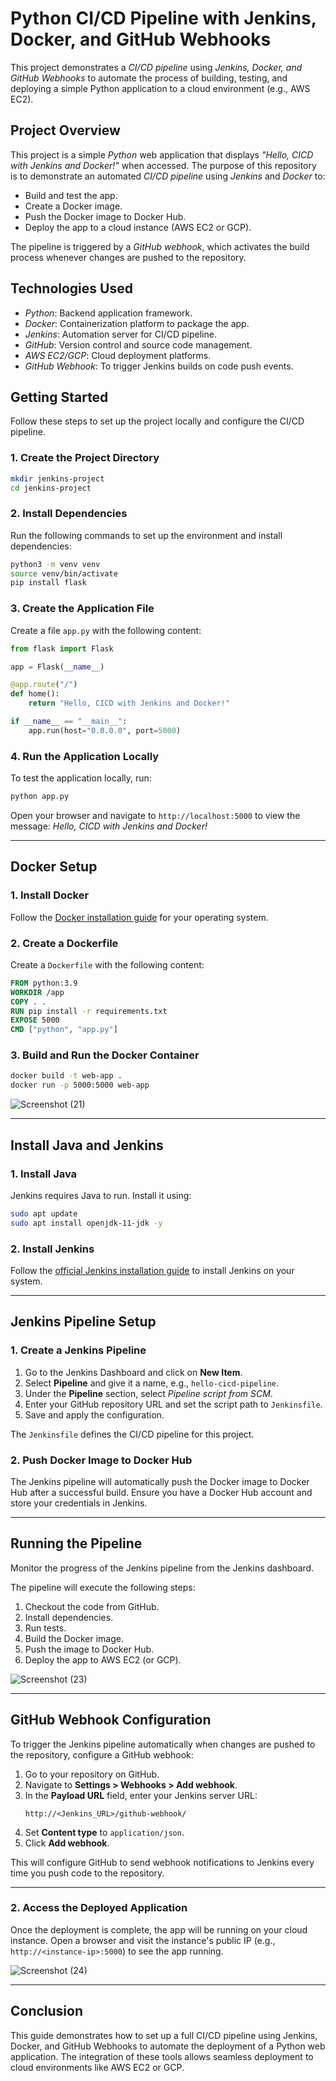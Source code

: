 # Python CI/CD Pipeline with Jenkins, Docker, and GitHub Webhooks

This project demonstrates a *CI/CD pipeline* using *Jenkins, Docker, and GitHub Webhooks* to automate the process of building, testing, and deploying a simple Python application to a cloud environment (e.g., AWS EC2).

## Project Overview

This project is a simple *Python* web application that displays *"Hello, CICD with Jenkins and Docker!"* when accessed. The purpose of this repository is to demonstrate an automated *CI/CD pipeline* using *Jenkins* and *Docker* to:
- Build and test the app.
- Create a Docker image.
- Push the Docker image to Docker Hub.
- Deploy the app to a cloud instance (AWS EC2 or GCP).

The pipeline is triggered by a *GitHub webhook*, which activates the build process whenever changes are pushed to the repository.

## Technologies Used

- *Python*: Backend application framework.
- *Docker*: Containerization platform to package the app.
- *Jenkins*: Automation server for CI/CD pipeline.
- *GitHub*: Version control and source code management.
- *AWS EC2/GCP*: Cloud deployment platforms.
- *GitHub Webhook*: To trigger Jenkins builds on code push events.

## Getting Started

Follow these steps to set up the project locally and configure the CI/CD pipeline.

### 1. Create the Project Directory

```bash
mkdir jenkins-project
cd jenkins-project
```

### 2. Install Dependencies

Run the following commands to set up the environment and install dependencies:

```bash
python3 -m venv venv
source venv/bin/activate
pip install flask
```

### 3. Create the Application File

Create a file `app.py` with the following content:

```python
from flask import Flask

app = Flask(__name__)

@app.route("/")
def home():
    return "Hello, CICD with Jenkins and Docker!"

if __name__ == "__main__":
    app.run(host="0.0.0.0", port=5000)
```

### 4. Run the Application Locally

To test the application locally, run:

```bash
python app.py
```

Open your browser and navigate to `http://localhost:5000` to view the message: *Hello, CICD with Jenkins and Docker!*

---

## Docker Setup

### 1. Install Docker

Follow the [Docker installation guide](https://docs.docker.com/get-docker/) for your operating system.

### 2. Create a Dockerfile

Create a `Dockerfile` with the following content:

```dockerfile
FROM python:3.9
WORKDIR /app
COPY . .
RUN pip install -r requirements.txt
EXPOSE 5000
CMD ["python", "app.py"]
```

### 3. Build and Run the Docker Container

```bash
docker build -t web-app .
docker run -p 5000:5000 web-app
```
![Screenshot (21)](https://github.com/user-attachments/assets/2be11760-6677-4c4b-8b0d-dea42bb5b8be)

---

## Install Java and Jenkins

### 1. Install Java

Jenkins requires Java to run. Install it using:

```bash
sudo apt update
sudo apt install openjdk-11-jdk -y
```

### 2. Install Jenkins

Follow the [official Jenkins installation guide](https://www.jenkins.io/doc/book/installing/) to install Jenkins on your system.

---

## Jenkins Pipeline Setup

### 1. Create a Jenkins Pipeline

1. Go to the Jenkins Dashboard and click on **New Item**.
2. Select **Pipeline** and give it a name, e.g., `hello-cicd-pipeline`.
3. Under the **Pipeline** section, select *Pipeline script from SCM*.
4. Enter your GitHub repository URL and set the script path to `Jenkinsfile`.
5. Save and apply the configuration.

The `Jenkinsfile` defines the CI/CD pipeline for this project.

### 2. Push Docker Image to Docker Hub

The Jenkins pipeline will automatically push the Docker image to Docker Hub after a successful build. Ensure you have a Docker Hub account and store your credentials in Jenkins.

---

## Running the Pipeline

Monitor the progress of the Jenkins pipeline from the Jenkins dashboard.

The pipeline will execute the following steps:

1. Checkout the code from GitHub.
2. Install dependencies.
3. Run tests.
4. Build the Docker image.
5. Push the image to Docker Hub.
6. Deploy the app to AWS EC2 (or GCP).

![Screenshot (23)](https://github.com/user-attachments/assets/cfda4363-3c15-4b0d-a855-0bd464cef49f)

---

## GitHub Webhook Configuration

To trigger the Jenkins pipeline automatically when changes are pushed to the repository, configure a GitHub webhook:

1. Go to your repository on GitHub.
2. Navigate to **Settings > Webhooks > Add webhook**.
3. In the **Payload URL** field, enter your Jenkins server URL:
   ```
   http://<Jenkins_URL>/github-webhook/
   ```
4. Set **Content type** to `application/json`.
5. Click **Add webhook**.

This will configure GitHub to send webhook notifications to Jenkins every time you push code to the repository.

---

### 2. Access the Deployed Application

Once the deployment is complete, the app will be running on your cloud instance. Open a browser and visit the instance's public IP (e.g., `http://<instance-ip>:5000`) to see the app running.

![Screenshot (24)](https://github.com/user-attachments/assets/fc0b12bf-8bda-4da0-8ad1-941c2c2da6c0)

---

## Conclusion

This guide demonstrates how to set up a full CI/CD pipeline using Jenkins, Docker, and GitHub Webhooks to automate the deployment of a Python web application. The integration of these tools allows seamless deployment to cloud environments like AWS EC2 or GCP.

